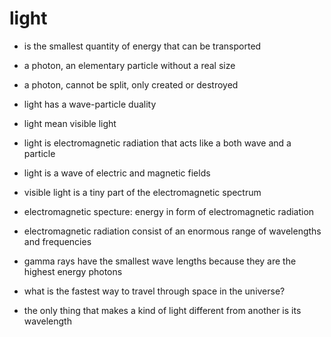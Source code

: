 # light

- is the smallest quantity of energy that can be transported

- a photon, an elementary particle without a real size

- a photon, cannot be split, only created or destroyed

- light has a wave-particle duality

- light mean visible light

- light is electromagnetic radiation that acts like a both wave and a particle

- light is a wave of electric and magnetic fields

- visible light is a tiny part of the electromagnetic spectrum

- electromagnetic specture: energy in form of electromagnetic radiation

- electromagnetic radiation consist of an enormous range of wavelengths and frequencies

- gamma rays have the smallest wave lengths because they are the highest energy photons

- what is the fastest way to travel through space in the universe?


- the only thing that makes a kind of light different from another is its wavelength
